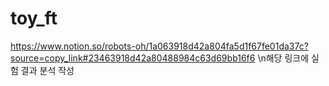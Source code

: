 # toy_ft
https://www.notion.so/robots-oh/1a063918d42a804fa5d1f67fe01da37c?source=copy_link#23463918d42a80488984c63d69bb16f6
\n해당 링크에 실험 결과 분석 작성